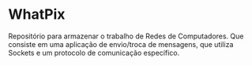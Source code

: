 # WhatPix
Repositório para armazenar o trabalho de Redes de Computadores. Que consiste em uma aplicação de envio/troca de mensagens, que utiliza Sockets e um protocolo de comunicação específico.
